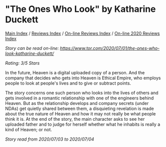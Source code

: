 # "The Ones Who Look" by Katharine Duckett

[Main Index](../../../README.md) / [Reviews Index](../../README.md) / [On-line Reviews Index](../README.md) / [On-line 2020 Reviews Index](README.md)

*Story can be read on-line: <https://www.tor.com/2020/07/01/the-ones-who-look-katharine-duckett/>*

*Rating: 3/5 Stars*

In the future, Heaven is a digital uploaded copy of a person. And the company that decides who gets into Heaven is Ethical Empire, who employs people to look at people's lives and to give or subtract points.

The story concerns one such person who looks into the lives of others and gets involved in a romantic relationship with one of the engineers behind Heaven. But as the relationship develops and company secrets (under NDAs) get quietly shared between them, a disquieting revelation is made about the true nature of Heaven and how it may not really be what people think it is. At the end of the story, the main character asks to see her uploaded father and to judge for herself whether what he inhabits is really a kind of Heaven; or not.

*Story read from 2020/07/03 to 2020/07/04*
